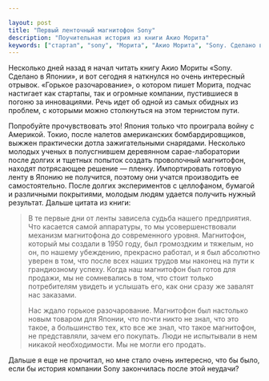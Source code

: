 ```yaml
---

layout: post
title: "Первый ленточный магнитофон Sony"
description: "Поучительная история из книги Акио Морита"
keywords: ["стартап", "sony", "Морита", "Акио Морита", "Sony. Сделано в Японии", "книга"]
---
```


Несколько дней назад я начал читать книгу Акио Мориты «Sony. Сделано в Японии»,
и вот сегодня я наткнулся но очень интересный отрывок. «Горькое
разочарование», о котором пишет Морита, подчас настигает как стартапы, так и
огромные компании, пустившиеся в погоню за инновациями. Речь идет об одной из
самых обидных из проблем, с которыми можно столкнуться на этом тернистом пути.

Попробуйте прочувствовать это! Япония только что проиграла войну с Америкой. 
Токио, после налетов американских бомбардировщиков, выжжен практически дотла
зажигательными снарядами. Несколько молодых ученых в полусгнившем деревянном
сарае-лаборатории после долгих и тщетных попыток создать проволочный магнитофон,
находят потрясающее решение — пленку. Импортировать готовую ленту в Японию
не получится, поэтому они учатся производить ее самостоятельно. После долгих
экспериментов с целлофаном, бумагой и различными покрытиями, молодым людям
удается получить нужный результат. Дальше цитата из книги:

> В те первые дни от ленты зависела судьба нашего предприятия. Что касается
> самой аппаратуры, то мы усовершенствовали механизм магнитофона до современного
> уровня. Магнитофон, который мы создали в 1950 году, был громоздким и тяжелым,
> но он, по нашему убеждению, прекрасно работал, и я был абсолютно уверен в том,
> что после всех наших трудов мы наконец на пути к грандиозному успеху. Когда
> наш магнитофон был готов для продажи, мы не сомневались в том, что стоит
> только потребителям увидеть и услышать его, как они сразу же завалят нас
> заказами.
>
> Нас ждало горькое разочарование. Магнитофон был настолько новым товаром
> для Японии, что почти никто не знал, что это такое, а большинство тех, кто
> все же знал, что такое магнитофон, не представляли, зачем его покупать.
> Люди не испытывали в нем никакой необходимости. Мы не могли его продать.

Дальше я еще не прочитал, но мне стало очень интересно, что бы было, если бы
история компании Sony закончилась после этой неудачи?